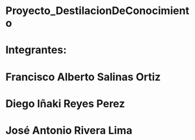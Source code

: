 # Proyecto_DestilacionDeConocimiento
# Integrantes:
# Francisco Alberto Salinas Ortiz 
# Diego Iñaki Reyes Perez
# José Antonio Rivera Lima
